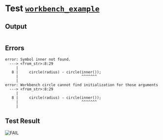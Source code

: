 # Test [`workbench_example`](../doc/structure/functions.md#L98)

## Output

```,plain
```

## Errors

```,plain
error: Symbol inner not found.
  ---> <from_str>:8:29
     |
   8 |     circle(radius) - circle(inner());
     |                             ^^^^^^^
     |
error: Workbench circle cannot find initialization for those arguments
  ---> <from_str>:8:29
     |
   8 |     circle(radius) - circle(inner());
     |                             ^^^^^^^
     |
```

## Test Result

![FAIL](../doc/structure/.test/workbench_example.png)
